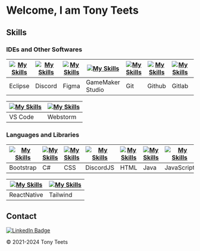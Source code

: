 # Welcome, I am Tony Teets

## Skills
### IDEs and Other Softwares
| [![My Skills](https://skillicons.dev/icons?i=eclipse)](https://skillicons.dev) | [![My Skills](https://skillicons.dev/icons?i=discord)](https://skillicons.dev)  | [![My Skills](https://skillicons.dev/icons?i=figma)](https://skillicons.dev)  | [![My Skills](https://skillicons.dev/icons?i=gamemakerstudio)](https://skillicons.dev) | [![My Skills](https://skillicons.dev/icons?i=git)](https://skillicons.dev) | [![My Skills](https://skillicons.dev/icons?i=github)](https://skillicons.dev) | [![My Skills](https://skillicons.dev/icons?i=gitlab)](https://skillicons.dev) | [![My Skills](https://skillicons.dev/icons?i=idea)](https://skillicons.dev) | [![My Skills](https://skillicons.dev/icons?i=postman)](https://skillicons.dev) | [![My Skills](https://skillicons.dev/icons?i=visualstudio)](https://skillicons.dev) |
|--------------------------------------------------------------------------------|---------------------------------------------------------------------------------|-------------------------------------------------------------------------------|----------------------------------------------------------------------------------------|----------------------------------------------------------------------------|-------------------------------------------------------------------------------|-------------------------------------------------------------------------------|-----------------------------------------------------------------------------|--------------------------------------------------------------------------------|-------------------------------------------------------------------------------------|
| Eclipse                                                                        | Discord                                                                         | Figma                                                                         | GameMaker Studio                                                                       |Git                                                                         | Github                                                                        | Gitlab                                                                        | Idea                                                                        | Postman                                                                        | VisualStudio                                                                        |

| [![My Skills](https://skillicons.dev/icons?i=vscode)](https://skillicons.dev) | [![My Skills](https://skillicons.dev/icons?i=webstorm)](https://skillicons.dev) |
|-------------------------------------------------------------------------------|---------------------------------------------------------------------------------|
| VS Code                                                                       | Webstorm                                                                        |
### Languages and Libraries

| [![My Skills](https://skillicons.dev/icons?i=bootstrap)](https://skillicons.dev) | [![My Skills](https://skillicons.dev/icons?i=cs)](https://skillicons.dev)  | [![My Skills](https://skillicons.dev/icons?i=css)](https://skillicons.dev) | [![My Skills](https://skillicons.dev/icons?i=discordjs)](https://skillicons.dev) | [![My Skills](https://skillicons.dev/icons?i=html)](https://skillicons.dev) | [![My Skills](https://skillicons.dev/icons?i=java)](https://skillicons.dev) | [![My Skills](https://skillicons.dev/icons?i=js)](https://skillicons.dev) | [![My Skills](https://skillicons.dev/icons?i=mongodb)](https://skillicons.dev) | [![My Skills](https://skillicons.dev/icons?i=nodejs)](https://skillicons.dev) | [![My Skills](https://skillicons.dev/icons?i=npm)](https://skillicons.dev) |
|----------------------------------------------------------------------------------|----------------------------------------------------------------------------|----------------------------------------------------------------------------|----------------------------------------------------------------------------------|-----------------------------------------------------------------------------|-----------------------------------------------------------------------------|---------------------------------------------------------------------------|--------------------------------------------------------------------------------|-------------------------------------------------------------------------------|----------------------------------------------------------------------------|
| Bootstrap                                                                        | C#                                                                         | CSS                                                                        | DiscordJS                                                                        | HTML                                                                        | Java                                                                        | JavaScript                                                                | MongoDB                                                                        | NodeJS                                                                        | npm                                                                        |  

| [![My Skills](https://skillicons.dev/icons?i=react)](https://skillicons.dev) | [![My Skills](https://skillicons.dev/icons?i=tailwind)](https://skillicons.dev)  | 
|------------------------------------------------------------------------------|----------------------------------------------------------------------------------|
| ReactNative                                                                  | Tailwind                                                                         |

## Contact
<a href="https://www.linkedin.com/in/tony-m-teets/"><img src="https://img.shields.io/badge/LinkedIn-blue?style=for-the-badge&logo=linkedin&logoColor=white" alt="LinkedIn Badge" align="center"></a>

&copy; 2021-2024 Tony Teets
